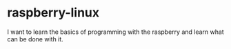# raspberry-linux
I want to learn the basics of programming with the raspberry and learn what can be done with it.
